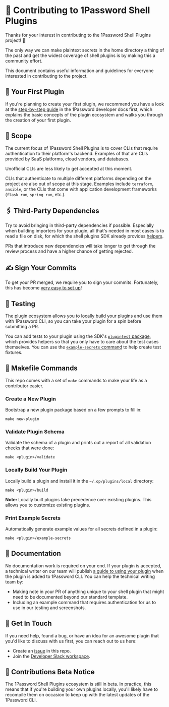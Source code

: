 # 👫 Contributing to 1Password Shell Plugins

Thanks for your interest in contributing to the 1Password Shell Plugins project! 🙌

The only way we can make plaintext secrets in the home directory a thing of the past and get the widest coverage of shell plugins is by making this a community effort.

This document contains useful information and guidelines for everyone interested in contributing to the project.

<!----><a name="your-first-contribution"></a>
## 🎉 Your First Plugin

If you're planning to create your first plugin, we recommend you have a look at the [step-by-step guide](https://developer.1password.com/docs/cli/shell-plugins/contribute/) in the 1Password developer docs first, which explains the basic concepts of the plugin ecosystem and walks you through the creation of your first plugin.

<!----><a name="scope"></a>
## 🔭 Scope

The current focus of 1Password Shell Plugins is to cover CLIs that require authentication to their platform's backend.
Examples of that are CLIs provided by SaaS platforms, cloud vendors, and databases.

Unofficial CLIs are less likely to get accepted at this moment.

CLIs that authenticate to multiple different platforms depending on the project are also out of scope at this stage.
Examples include `terraform`, `ansible`, or the CLIs that come with application development frameworks (`flask run`, `spring run`, etc.).

<!----><a name="third-party-dependencies"></a>
## 🖇️ Third-Party Dependencies

Try to avoid bringing in third-party dependencies if possible.
Especially when building importers for your plugin, all that's needed in most cases is to read a file on disk, for which the shell plugins SDK already provides [helpers](sdk/importer/).

PRs that introduce new dependencies will take longer to get through the review process and have a higher chance of getting rejected.

<!----><a name="sign-your-commits"></a>
## ✍️ Sign Your Commits

To get your PR merged, we require you to sign your commits.
Fortunately, this has become [very easy to set up](https://developer.1password.com/docs/ssh/git-commit-signing)!

<!----><a name="testing"></a>
## 🧪 Testing

The plugin ecosystem allows you to [locally build](#make-plugin-build) your plugins and use them with 1Password CLI, so you can take your plugin for a spin before submitting a PR.

You can add tests to your plugin using the SDK's [`plugintest` package](sdk/plugintest/), which provides helpers so that you only have to care about the test cases themselves.
You can use the [`example-secrets` command](#make-plugin-example-secrets) to help create test fixtures.

<!----><a name="makefile-commands"></a>
## 👷 Makefile Commands

This repo comes with a set of `make` commands to make your life as a contributor easier.

<!----><a name="make-new-plugin"></a>
### Create a New Plugin

Bootstrap a new plugin package based on a few prompts to fill in:

```
make new-plugin
```

<!----><a name="make-plugin-validate"></a>
### Validate Plugin Schema

Validate the schema of a plugin and prints out a report of all validation checks that were done:

```
make <plugin>/validate
```

<!----><a name="make-plugin-build"></a>
### Locally Build Your Plugin

Locally build a plugin and install it in the `~/.op/plugins/local` directory:

```
make <plugin>/build
```

**Note:** Locally built plugins take precedence over existing plugins. This allows you to customize existing plugins.

<!----><a name="make-plugin-example-secrets"></a>
### Print Example Secrets

Automatically generate example values for all secrets defined in a plugin:

```
make <plugin>/example-secrets
```

<!----><a name="get-in-touch"></a>

## 📄 Documentation

No documentation work is required on your end. If your plugin is accepted, a technical writer on our team will publish [a guide to using your plugin](https://developer.1password.com/docs/cli/shell-plugins) when the plugin is added to 1Password CLI. You can help the technical writing team by:
- Making note in your PR of anything unique to your shell plugin that might need to be documented beyond our standard template.
- Including an example command that requires authentication for us to use in our testing and screenshots.

## 💬 Get In Touch

If you need help, found a bug, or have an idea for an awesome plugin that you'd like to discuss with us first, you can reach out to us here:

* Create an [issue](https://github.com/1Password/shell-plugins/issues) in this repo.
* Join the [Developer Slack workspace](https://join.slack.com/t/1password-devs/shared_invite/zt-1halo11ps-6o9pEv96xZ3LtX_VE0fJQA).

## 📣 Contributions Beta Notice

The 1Password Shell Plugins ecosystem is still in beta. In practice, this means that if you're building your own plugins locally, you'll likely have to recompile them on occasion to keep up with the latest updates of the 1Password CLI.

